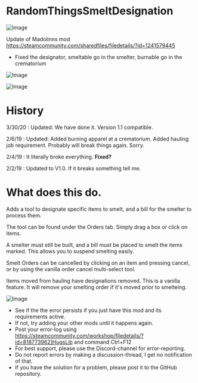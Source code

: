# RandomThingsSmeltDesignation

![Image](https://i.imgur.com/buuPQel.png)

Update of Madolinns mod
https://steamcommunity.com/sharedfiles/filedetails/?id=1241579445

- Fixed the designator, smeltable go in the smelter, burnable go in the crematorium

![Image](https://i.imgur.com/pufA0kM.png)

	
![Image](https://i.imgur.com/Z4GOv8H.png)

#  History 


3/30/20 : Updated: We have done it. Version 1.1 compatible.

2/6/19 : Updated: Added burning apparel at a crematorium. Added hauling job requirement. Probably will break things again. Sorry.

2/4/19 : It literally broke everything. **Fixed?**

2/2/19 : Updated to V1.0. If it breaks something tell me.

#  What does this do. 


Adds a tool to designate specific items to smelt, and a bill for the smelter to process them.

The tool can be found under the Orders tab. Simply drag a box or click on items.

A smelter must still be built, and a bill must be placed to smelt the items marked. This allows you to suspend smelting easily.


Smelt Orders can be cancelled by clicking on an item and pressing cancel, or by using the vanilla order cancel multi-select tool.

Items moved from hauling have designations removed. This is a vanilla feature. It will remove your smelting order if it's moved prior to smelteing.

![Image](https://i.imgur.com/PwoNOj4.png)



-  See if the the error persists if you just have this mod and its requirements active.
-  If not, try adding your other mods until it happens again.
-  Post your error-log using https://steamcommunity.com/workshop/filedetails/?id=818773962]HugsLib and command Ctrl+F12
-  For best support, please use the Discord-channel for error-reporting.
-  Do not report errors by making a discussion-thread, I get no notification of that.
-  If you have the solution for a problem, please post it to the GitHub repository.




